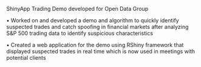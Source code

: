 ShinyApp Trading Demo developed for Open Data Group 


• Worked on and developed a demo and algorithm to quickly identify suspected trades and catch spoofing in financial markets
after analyzing S&P 500 trading data to identify suspicious characteristics


• Created a web application for the demo using RShiny framework that displayed suspected trades in real time which is now
used in meetings with potential clients
